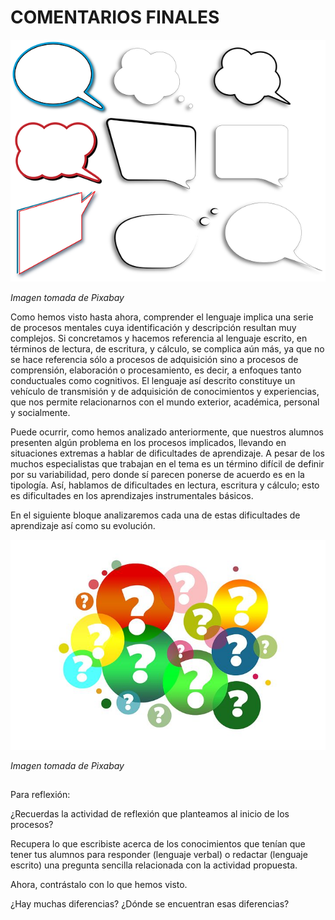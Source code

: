 # COMENTARIOS FINALES


![bocadillos de cómic](img/balloons-1187260__480.png)


_Imagen tomada de Pixabay_

Como hemos visto hasta ahora, comprender el lenguaje implica una serie de procesos mentales cuya identificación y descripción resultan muy complejos. Si concretamos y hacemos referencia al lenguaje escrito, en términos de lectura, de escritura, y cálculo, se complica aún más, ya que no se hace referencia sólo a procesos de adquisición sino a procesos de comprensión, elaboración o procesamiento, es decir, a enfoques tanto conductuales como cognitivos. El lenguaje así descrito constituye un vehículo de transmisión y de adquisición de conocimientos y experiencias, que nos permite relacionarnos con el mundo exterior, académica, personal y socialmente.

Puede ocurrir, como hemos analizado anteriormente, que nuestros alumnos presenten algún problema en los procesos implicados, llevando en situaciones extremas a hablar de dificultades de aprendizaje. A pesar de los muchos especialistas que trabajan en el tema es un término difícil de definir por su variabilidad, pero donde sí parecen ponerse de acuerdo es en la tipología. Así, hablamos de dificultades en lectura, escritura y cálculo; esto es dificultades en los aprendizajes instrumentales básicos.  
  

En el siguiente bloque analizaremos cada una de estas dificultades de aprendizaje así como su evolución.


![interrogantes](img/question-mark-2110767__480.jpg)


_Imagen tomada de Pixabay_

##   
Para reflexión:

¿Recuerdas la actividad de reflexión que planteamos al inicio de los procesos?

Recupera lo que escribiste acerca de los conocimientos que tenían que tener tus alumnos para responder (lenguaje verbal) o redactar (lenguaje escrito) una pregunta sencilla relacionada con la actividad propuesta.

Ahora, contrástalo con lo que hemos visto.

¿Hay muchas diferencias? ¿Dónde se encuentran esas diferencias?